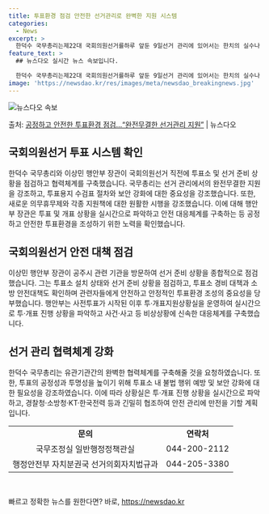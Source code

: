 ```yaml
---
title: 투표환경 점검 안전한 선거관리로 완벽한 지원 시스템
categories:
  - News
excerpt: >
  한덕수 국무총리는제22대 국회의원선거를하루 앞둔 9일선거 관리에 있어서는 한치의 실수나 오점이 있어서는 안되…
feature_text: >
  ## 뉴스다오 실시간 뉴스 속보입니다.

  한덕수 국무총리는제22대 국회의원선거를하루 앞둔 9일선거 관리에 있어서는 한치의 실수나 오점이 있어서는 안되…
image: 'https://newsdao.kr/res/images/meta/newsdao_breakingnews.jpg'
---
```


![뉴스다오 속보](https://newsdao.kr/res/images/meta/newsdao_breakingnews.jpg)

<p>출처: <a href="https://newsdao.kr/3556" rel="dofollow">공정하고 안전한 투표환경 점검…“완전무결한 선거관리 지원”</a> | 뉴스다오</p>

<h2 data-ke-size="size26">국회의원선거 투표 시스템 확인</h2>
<p data-ke-size="size16">한덕수 국무총리와 이상민 행안부 장관이 국회의원선거 직전에 투표소 및 선거 준비 상황을 점검하고 협력체계를 구축했습니다. 국무총리는 선거 관리에서의 완전무결한 지원을 강조하고, 투표용지 수검표 절차와 보안 강화에 대한 중요성을 강조했습니다. 또한, 새로운 의무휴무제와 각종 지원책에 대한 원활한 시행을 강조했습니다. 이에 대해 행안부 장관은 투표 및 개표 상황을 실시간으로 파악하고 안전 대응체계를 구축하는 등 공정하고 안전한 투표환경을 조성하기 위한 노력을 확인했습니다.</p>

<h2 data-ke-size="size26">국회의원선거 안전 대책 점검</h2>
<p data-ke-size="size16">이상민 행안부 장관이 공주시 관련 기관을 방문하여 선거 준비 상황을 종합적으로 점검했습니다. 그는 투표소 설치 상태와 선거 준비 상황을 점검하고, 투표소 경비 대책과 소방 안전대책도 확인하며 관련자들에게 안전하고 안정적인 투표환경 조성의 중요성을 당부했습니다. 행안부는 사전투표가 시작된 이후 투·개표지원상황실을 운영하여 실시간으로 투·개표 진행 상황을 파악하고 사건·사고 등 비상상황에 신속한 대응체계를 구축했습니다.</p>

<h2 data-ke-size="size26">선거 관리 협력체계 강화</h2>
<p data-ke-size="size16">한덕수 국무총리는 유관기관간의 완벽한 협력체계를 구축해줄 것을 요청하였습니다. 또한, 투표의 공정성과 투명성을 높이기 위해 투표소 내 불법 행위 예방 및 보안 강화에 대한 필요성을 강조하였습니다. 이에 따라 상황실은 투·개표 진행 상황을 실시간으로 파악하고, 경찰청·소방청·KT·한국전력 등과 긴밀히 협조하여 안전 관리에 만전을 기할 계획입니다.</p>

<table>
  <tr>
    <td style="text-align: center; height: 17px;"><b>문의</b></td>
    <td style="text-align: center; height: 17px;"><b>연락처</b></td>
  </tr>
  <tr>
    <td style="text-align: center; height: 17px;">국무조정실 일반행정정책관실</td>
    <td style="text-align: center; height: 17px;">044-200-2112</td>
  </tr>
  <tr>
    <td style="text-align: center; height: 17px;">행정안전부 자치분권국 선거의회자치법규과</td>
    <td style="text-align: center; height: 17px;">044-205-3380</td>
  </tr>
</table>
<p data-ke-size="size16">&nbsp;</p> 

빠르고 정확한 뉴스를 원한다면? 바로, <a href="https://newsdao.kr" rel="dofollow">https://newsdao.kr</a>


